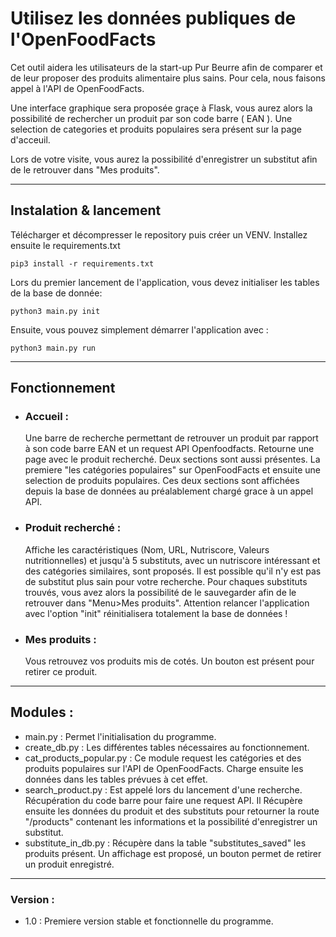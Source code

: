 # Utilisez les données publiques de l'OpenFoodFacts #

Cet outil aidera les utilisateurs de la start-up Pur Beurre afin de comparer et de leur proposer des produits
alimentaire plus sains. Pour cela, nous faisons appel à l'API de OpenFoodFacts.

Une interface graphique sera proposée graçe à Flask, vous aurez alors la possibilité de rechercher un produit par son
code barre ( EAN ). Une selection de categories et produits populaires sera présent sur la page d'acceuil.

Lors de votre visite, vous aurez la possibilité d'enregistrer un substitut afin de le retrouver dans "Mes produits".

-------------------------------------------------------------------------------

## Instalation & lancement ##

Télécharger et décompresser le repository puis créer un VENV. Installez ensuite le requirements.txt

    pip3 install -r requirements.txt

Lors du premier lancement de l'application, vous devez initialiser les tables de la base de donnée:

    python3 main.py init

Ensuite, vous pouvez simplement démarrer l'application avec :

    python3 main.py run

----------------------------------------------------------------------------

## Fonctionnement ##

- ### Accueil :
  Une barre de recherche permettant de retrouver un produit par rapport à son code barre EAN et un request API
  Openfoodfacts. Retourne une page avec le produit recherché. Deux sections sont aussi présentes. La premiere "les
  catégories populaires" sur OpenFoodFacts et ensuite une selection de produits populaires. Ces deux sections sont
  affichées depuis la base de données au préalablement chargé grace à un appel API.


- ### Produit recherché :
  Affiche les caractéristiques (Nom, URL, Nutriscore, Valeurs nutritionnelles) et jusqu'à 5 substituts, avec un
  nutriscore intéressant et des catégories similaires, sont proposés. Il est possible qu'il n'y est pas de substitut
  plus sain pour votre recherche. Pour chaques substituts trouvés, vous avez alors la possibilité de le sauvegarder afin
  de le retrouver dans "Menu>Mes produits". Attention relancer l'application avec l'option "init" réinitialisera
  totalement la base de données !

- ### Mes produits :
  Vous retrouvez vos produits mis de cotés. Un bouton est présent pour retirer ce produit.

---------------------------------------------------------------------------------------

## Modules :

- main.py : Permet l'initialisation du programme.
- create_db.py : Les différentes tables nécessaires au fonctionnement.
- cat_products_popular.py : Ce module request les catégories et des produits populaires sur l'API de OpenFoodFacts.
  Charge ensuite les données dans les tables prévues à cet effet.
- search_product.py : Est appelé lors du lancement d'une recherche. Récupération du code barre pour faire une request
  API. Il Récupère ensuite les données du produit et des substituts pour retourner la route "/products"
  contenant les informations et la possibilité d'enregistrer un substitut.
- substitute_in_db.py : Récupère dans la table "substitutes_saved" les produits présent. Un affichage est proposé, un
  bouton permet de retirer un produit enregistré. 
  
---------------------------------------------------------------------------------------

### Version : 

- 1.0 : Premiere version stable et fonctionnelle du programme.
  

 






